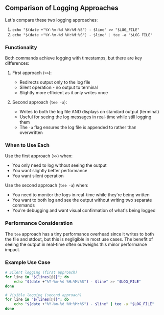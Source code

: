 ## Comparison of Logging Approaches

Let's compare these two logging approaches:

1. `echo "$(date +"%Y-%m-%d %H:%M:%S") - $line" >> "$LOG_FILE"`
2. `echo "$(date +"%Y-%m-%d %H:%M:%S") - $line" | tee -a "$LOG_FILE"`

### Functionality

Both commands achieve logging with timestamps, but there are key differences:

1. First approach (`>>`):
   - Redirects output only to the log file
   - Silent operation - no output to terminal
   - Slightly more efficient as it only writes once

2. Second approach (`tee -a`):
   - Writes to both the log file AND displays on standard output (terminal)
   - Useful for seeing the log messages in real-time while still logging them
   - The `-a` flag ensures the log file is appended to rather than overwritten

### When to Use Each

Use the first approach (`>>`) when:
- You only need to log without seeing the output
- You want slightly better performance
- You want silent operation

Use the second approach (`tee -a`) when:
- You need to monitor the logs in real-time while they're being written
- You want to both log and see the output without writing two separate commands
- You're debugging and want visual confirmation of what's being logged

### Performance Consideration

The `tee` approach has a tiny performance overhead since it writes to both the file and stdout, but
this is negligible in most use cases. The benefit of seeing the output in real-time often
outweighs this minor performance impact.

### Example Use Case

```bash
# Silent logging (first approach)
for line in "${lines[@]}"; do
    echo "$(date +"%Y-%m-%d %H:%M:%S") - $line" >> "$LOG_FILE"
done

# Visible logging (second approach)
for line in "${lines[@]}"; do
    echo "$(date +"%Y-%m-%d %H:%M:%S") - $line" | tee -a "$LOG_FILE"
done
```